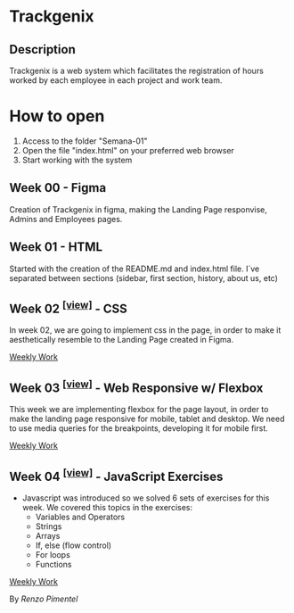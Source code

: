 # Trackgenix

##  Description

Trackgenix is a web system which facilitates the registration of hours worked by each employee in each project and work team.

# How to open

1.  Access to the folder "Semana-01"
2.  Open the file "index.html" on your preferred web browser
3. Start working with the system

## Week 00 - Figma

Creation of Trackgenix in figma, making the Landing Page responvise, Admins and Employees pages.

## Week 01 - HTML

Started with the creation of the README.md and index.html file. I´ve separated between sections (sidebar, first section, history, about us, etc)

## Week 02 <sup>[[view]](https://renzopimentel.github.io/BaSP-A2022-Etapa-1/Semana-02/index.html)</sup> - CSS

In week 02, we are going to implement css in the page, in order to make it aesthetically resemble to the Landing Page created in Figma.

[Weekly Work](https://github.com/renzopimentel/BaSP-A2022-Etapa-1/tree/master/Semana-02)

## Week 03 <sup>[[view]](https://renzopimentel.github.io/BaSP-A2022-Etapa-1/Semana-03/index.html)</sup> - Web Responsive w/ Flexbox

This week we are implementing flexbox for the page layout, in order to make the landing page responsive for mobile, tablet and desktop. We need to use media queries for the breakpoints, developing it for mobile first.

[Weekly Work](https://github.com/renzopimentel/BaSP-A2022-Etapa-1/tree/master/Semana-03)

## Week 04 <sup>[[view]](https://renzopimentel.github.io/BaSP-A2022-Etapa-1/Semana-04/index.html)</sup> - JavaScript Exercises

- Javascript was introduced so we solved 6 sets of exercises for this week. We covered this topics in the exercises:
  - Variables and Operators
  - Strings
  - Arrays
  - If, else (flow control)
  - For loops
  - Functions

[Weekly Work](https://github.com/renzopimentel/BaSP-A2022-Etapa-1/tree/master/Semana-04)

By _Renzo Pimentel_